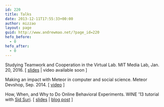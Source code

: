 ```yaml
---
id: 220
title: Talks
date: 2013-12-11T17:55:33+00:00
author: mizzao
layout: page
guid: http://www.andrewmao.net/?page_id=220
hefo_before:
  - 0
hefo_after:
  - 0
---
```

Studying Teamwork and Cooperation in the Virtual Lab. MIT Media Lab, Jan. 20, 2016. [ <a href="https://dl.dropboxusercontent.com/u/13229094/papers/2016-01-20-ml.pdf" target="_blank">slides</a> | video available soon ]

<p class="yt watch-title-container">
  <span id="eow-title" class="watch-title " dir="ltr" title="Andrew Mao: Making an impact with Meteor in computer and social science -- September Devshop SF">Making an impact with Meteor in computer and social science. Meteor Devshop, Sep. 2014. [ <a href="https://www.youtube.com/watch?v=cJbGNpmE7f0" target="_blank">video</a> ]</span>
</p>

How, When, and Why to Do Online Behavioral Experiments. WINE &#8217;13 tutorial with [Sid Suri](http://www.sidsuri.com/). [ <a href="https://dl.dropboxusercontent.com/u/13229094/papers/WINE13_experiments.pdf" target="_blank">slides</a> | [blog post](http://www.andrewmao.net/2013/12/how-when-and-why-to-conduct-online-behavioral-experiments "How, When, and Why to Conduct Online Behavioral Experiments") ]

&nbsp;